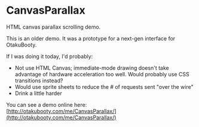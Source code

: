 CanvasParallax
==============

HTML canvas parallax scrolling demo.

This is an older demo. It was a prototype for a next-gen interface for OtakuBooty.

If I was doing it today, I'd probably:

- Not use HTML Canvas; immediate-mode drawing doesn't take advantage of hardware acceleration too well. Would probably use CSS transitions instead?
- Would use sprite sheets to reduce the # of requests sent "over the wire"
- Drink a little harder

You can see a demo online here: [http://otakubooty.com/me/CanvasParallax/](http://otakubooty.com/me/CanvasParallax/)
